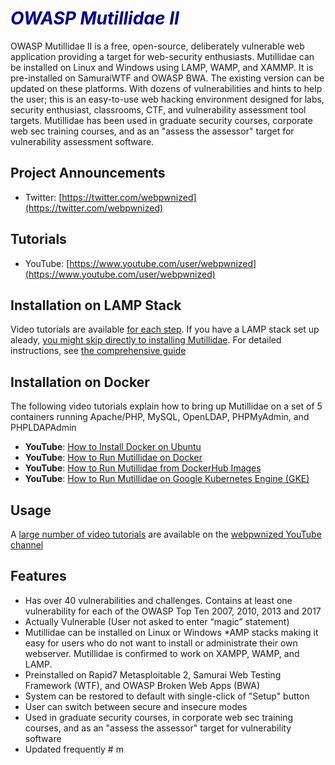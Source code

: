 # <span style="color:darkblue">*OWASP Mutillidae II*</span>

OWASP Mutillidae II is a free, open-source, deliberately vulnerable web application providing a target for web-security enthusiasts. Mutillidae can be installed on Linux and Windows using LAMP, WAMP, and XAMMP. It is pre-installed on SamuraiWTF and OWASP BWA. The existing version can be updated on these platforms. With dozens of vulnerabilities and hints to help the user; this is an easy-to-use web hacking environment designed for labs, security enthusiast, classrooms, CTF, and vulnerability assessment tool targets. Mutillidae has been used in graduate security courses, corporate web sec training courses, and as an "assess the assessor" target for vulnerability assessment software.

## Project Announcements

* Twitter: [https://twitter.com/webpwnized](https://twitter.com/webpwnized)

## Tutorials

* YouTube: [https://www.youtube.com/user/webpwnized](https://www.youtube.com/user/webpwnized)

## Installation on LAMP Stack

Video tutorials are available [for each step](README-INSTALLATION.md). If you have a LAMP stack set up
aleady, [you might skip directly to installing Mutillidae](https://www.youtube.com/watch?v=TcgeRab7ayM). For detailed instructions, see [the comprehensive guide](https://www.youtube.com/playlist?list=PLZOToVAK85MqxEyrjINe-LwDMhxJJKzmm)

## Installation on Docker

The following video tutorials explain how to bring up Mutillidae on a set of 5 containers running Apache/PHP, MySQL, OpenLDAP, PHPMyAdmin, and PHPLDAPAdmin
* **YouTube**: [How to Install Docker on Ubuntu](https://www.youtube.com/watch?v=Y_2JVREtDFk)
* **YouTube**: [How to Run Mutillidae on Docker](https://www.youtube.com/watch?v=9RH4l8ff-yg)
* **YouTube**: [How to Run Mutillidae from DockerHub Images](https://www.youtube.com/watch?v=c1nOSp3nagw)
* **YouTube**: [How to Run Mutillidae on Google Kubernetes Engine (GKE)](https://www.youtube.com/watch?v=uU1eEjrp93c)

## Usage

A [large number of video tutorials](https://www.youtube.com/playlist?list=PLZOToVAK85MrsyNmNp0yyUTBXqKRTh623) are available on the [webpwnized YouTube channel](https://www.youtube.com/user/webpwnized)

## Features

* Has over 40 vulnerabilities and challenges. Contains at least one vulnerability for each of the OWASP Top Ten 2007, 2010, 2013 and 2017
* Actually Vulnerable (User not asked to enter “magic” statement)
* Mutillidae can be installed on Linux or Windows *AMP stacks making it easy for users who do not want to install or administrate their own webserver. Mutillidae is confirmed to work on XAMPP, WAMP, and LAMP.
* Preinstalled on Rapid7 Metasploitable 2, Samurai Web Testing Framework (WTF), and OWASP Broken Web Apps (BWA)
* System can be restored to default with single-click of "Setup" button
* User can switch between secure and insecure modes
* Used in graduate security courses, in corporate web sec training courses, and as an "assess the assessor" target for vulnerability software
* Updated frequently
#   m  
 